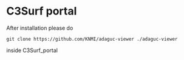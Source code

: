 # C3Surf portal


After installation please do 
```
git clone https://github.com/KNMI/adaguc-viewer ./adaguc-viewer
```
inside C3Surf_portal
